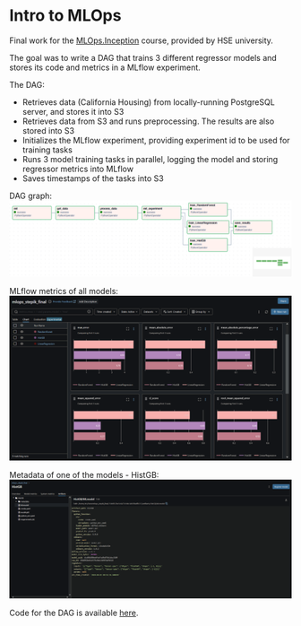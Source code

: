 # Intro to MLOps

Final work for the [MLOps.Inception](https://stepik.org/course/181476/syllabus) course, provided by HSE university.

The goal was to write a DAG that trains 3 different regressor models and stores its code and metrics in a MLflow experiment.

The DAG:
* Retrieves data (California Housing) from locally-running PostgreSQL server, and stores it into S3
* Retrieves data from S3 and runs preprocessing. The results are also stored into S3
* Initializes the MLflow experiment, providing experiment id to be used for training tasks
* Runs 3 model training tasks in parallel, logging the model and storing regressor metrics into MLflow
* Saves timestamps of the tasks into S3 

DAG graph:
![DAG_graph](assets/DAG_graph.png)

MLflow metrics of all models:
![MLflow_metrics](assets/MLflow_metrics.png)

Metadata of one of the models - HistGB:
![MLflow_HistGB_artifacts](assets/MLflow_HistGB_artifacts.png)

Code for the DAG is available [here](mlops_final.py).
